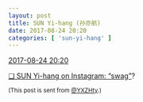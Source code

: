 ```yaml
---
layout: post
title: SUN Yi-hang (孙亦航)
date: 2017-08-24 20:20
categories: [ 'sun-yi-hang' ]
---
```


<div class="weibo-info">
  <a href="http://weibo.com/2565158051/FiC9ottB1">2017-08-24 20:20</a>
</div>

[❏ SUN Yi-hang on Instagram: “swag”](https://www.instagram.com/p/BYLSCmvjLZr/)?

<!-- more -->

<small>(This post is sent from [@YXZHty](http://weibo.com/2565158051).)</small>
